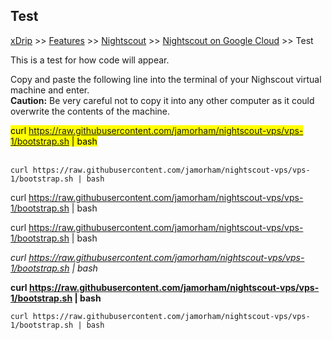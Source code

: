 ## Test  
[xDrip](../../README.md) >> [Features](../Features_page) >> [Nightscout](../Nightscout_page) >> [Nightscout on Google Cloud](./GoogleCloud) >> Test  
  
This is a test for how code will appear.  

Copy and paste the following line into the terminal of your Nighscout virtual machine and enter.  
**Caution:** Be very careful not to copy it into any other computer as it could overwrite the contents of the machine.  
  
<mark>curl https://raw.githubusercontent.com/jamorham/nightscout-vps/vps-1/bootstrap.sh | bash</mark>  
<br/>  
  
```
curl https://raw.githubusercontent.com/jamorham/nightscout-vps/vps-1/bootstrap.sh | bash
```
  
curl https://raw.githubusercontent.com/jamorham/nightscout-vps/vps-1/bootstrap.sh \| bash  
  
curl https://raw.githubusercontent.com/jamorham/nightscout-vps/vps-1/bootstrap.sh \| bash  
  
*curl https://raw.githubusercontent.com/jamorham/nightscout-vps/vps-1/bootstrap.sh \| bash*  
  
**curl https://raw.githubusercontent.com/jamorham/nightscout-vps/vps-1/bootstrap.sh | bash**  
  
``curl https://raw.githubusercontent.com/jamorham/nightscout-vps/vps-1/bootstrap.sh | bash``  
